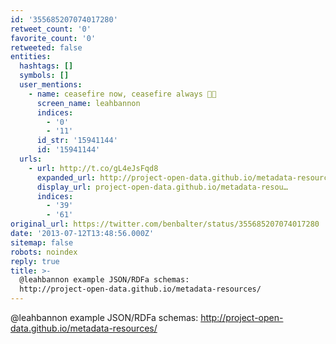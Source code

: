 ```yaml
---
id: '355685207074017280'
retweet_count: '0'
favorite_count: '0'
retweeted: false
entities:
  hashtags: []
  symbols: []
  user_mentions:
    - name: ceasefire now, ceasefire always 🍞🌹
      screen_name: leahbannon
      indices:
        - '0'
        - '11'
      id_str: '15941144'
      id: '15941144'
  urls:
    - url: http://t.co/gL4eJsFqd8
      expanded_url: http://project-open-data.github.io/metadata-resources/
      display_url: project-open-data.github.io/metadata-resou…
      indices:
        - '39'
        - '61'
original_url: https://twitter.com/benbalter/status/355685207074017280
date: '2013-07-12T13:48:56.000Z'
sitemap: false
robots: noindex
reply: true
title: >-
  @leahbannon example JSON/RDFa schemas:
  http://project-open-data.github.io/metadata-resources/
---
```


@leahbannon example JSON/RDFa schemas: http://project-open-data.github.io/metadata-resources/